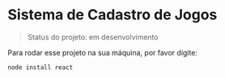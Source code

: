 <h1>Sistema de Cadastro de Jogos</h1>

>Status do projeto: em desenvolvimento

Para rodar esse projeto na sua máquina, por favor digite:

~~~
node install react
~~~
